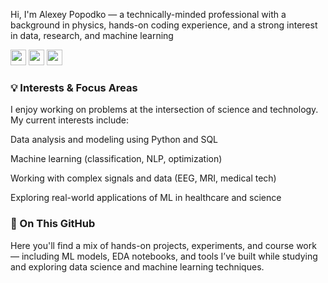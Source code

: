  Hi, I'm Alexey Popodko — a technically-minded professional with a background in physics, hands-on coding experience, and a strong interest in data, research, and machine learning

<p> <a href="https://www.linkedin.com/in/alexeypopodko"><img src="https://img.shields.io/badge/linkedin-%230077B5.svg?&style=for-the-badge&logo=linkedin&logoColor=white" height=25></a> <a href="https://www.researchgate.net/profile/Alexey-Popodko"><img src="https://img.shields.io/badge/ResearchGate-00CCBB?style=for-the-badge&logo=ResearchGate&logoColor=white" height=25></a> <a href="https://scholar.google.com/citations?user=PHGEhY4AAAAJ&hl"><img src="https://img.shields.io/badge/Google%20Scholar-4285F4?style=for-the-badge&logo=google-scholar&logoColor=white" height=25></a></p>


### 💡 Interests & Focus Areas
I enjoy working on problems at the intersection of science and technology. My current interests include:

Data analysis and modeling using Python and SQL

Machine learning (classification, NLP, optimization)

Working with complex signals and data (EEG, MRI, medical tech)

Exploring real-world applications of ML in healthcare and science


### 📂 On This GitHub
Here you'll find a mix of hands-on projects, experiments, and course work — including ML models, EDA notebooks, and tools I’ve built while studying and exploring data science and machine learning techniques.
